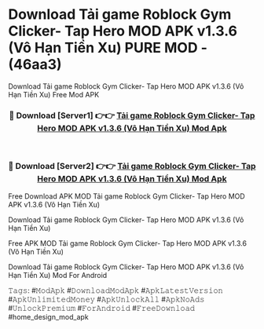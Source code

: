 # Download Tải game Roblock Gym Clicker- Tap Hero MOD APK v1.3.6 (Vô Hạn Tiền Xu) PURE MOD - (46aa3)
Download Tải game Roblock Gym Clicker- Tap Hero MOD APK v1.3.6 (Vô Hạn Tiền Xu) Free Mod APK

<div align="center">
<h3>🔴 Download [Server1] 👉👉 <a href="https://apk-comot.site?title=Tải_game_Roblock_Gym_Clicker-_Tap_Hero_MOD_APK_v1.3.6_(Vô_Hạn_Tiền_Xu)">Tải game Roblock Gym Clicker- Tap Hero MOD APK v1.3.6 (Vô Hạn Tiền Xu) Mod Apk</a></h3><br>

<h3>🔴 Download [Server2] 👉👉 <a href="https://apk-comot.site?title=Tải_game_Roblock_Gym_Clicker-_Tap_Hero_MOD_APK_v1.3.6_(Vô_Hạn_Tiền_Xu)">Tải game Roblock Gym Clicker- Tap Hero MOD APK v1.3.6 (Vô Hạn Tiền Xu) Mod Apk</a></h3>
</div>


Free Download APK MOD Tải game Roblock Gym Clicker- Tap Hero MOD APK v1.3.6 (Vô Hạn Tiền Xu)

Download Tải game Roblock Gym Clicker- Tap Hero MOD APK v1.3.6 (Vô Hạn Tiền Xu) 

Free APK MOD Tải game Roblock Gym Clicker- Tap Hero MOD APK v1.3.6 (Vô Hạn Tiền Xu) 

Download Tải game Roblock Gym Clicker- Tap Hero MOD APK v1.3.6 (Vô Hạn Tiền Xu) Mod For Android

𝚃𝚊𝚐𝚜: #𝙼𝚘𝚍𝙰𝚙𝚔 #𝙳𝚘𝚠𝚗𝚕𝚘𝚊𝚍𝙼𝚘𝚍𝙰𝚙𝚔 #𝙰𝚙𝚔𝙻𝚊𝚝𝚎𝚜𝚝𝚅𝚎𝚛𝚜𝚒𝚘𝚗 #𝙰𝚙𝚔𝚄𝚗𝚕𝚒𝚖𝚒𝚝𝚎𝚍𝙼𝚘𝚗𝚎𝚢 #𝙰𝚙𝚔𝚄𝚗𝚕𝚘𝚌𝚔𝙰𝚕𝚕 #𝙰𝚙𝚔𝙽𝚘𝙰𝚍𝚜 #𝚄𝚗𝚕𝚘𝚌𝚔𝙿𝚛𝚎𝚖𝚒𝚞𝚖 #𝙵𝚘𝚛𝙰𝚗𝚍𝚛𝚘𝚒𝚍 #𝙵𝚛𝚎𝚎𝙳𝚘𝚠𝚗𝚕𝚘𝚊𝚍 #home_design_mod_apk